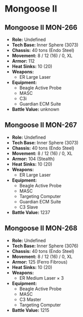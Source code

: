 # Mongoose II
## Mongoose II MON-266
- **Role:** Undefined
- **Tech Base:** Inner Sphere (3073)
- **Chassis:** 40 tons (Endo Steel)
- **Movement:** 8 / 12 (16) / 0, XL
- **Armor:** 112
- **Heat Sinks:** 10 (20)
- **Weapons:**
  - ER Large Laser
- **Equipment:**
  - Beagle Active Probe
  - MASC
  - C3i
  - Guardian ECM Suite
- **Battle Value:** unknown

## Mongoose II MON-267
- **Role:** Undefined
- **Tech Base:** Inner Sphere (3073)
- **Chassis:** 40 tons (Endo Steel)
- **Movement:** 8 / 12 (16) / 0, XL
- **Armor:** 104 (Stealth)
- **Heat Sinks:** 10 (20)
- **Weapons:**
  - ER Large Laser
- **Equipment:**
  - Beagle Active Probe
  - MASC
  - Targeting Computer
  - Guardian ECM Suite
  - C3 Slave
- **Battle Value:** 1237

## Mongoose II MON-268
- **Role:** Undefined
- **Tech Base:** Inner Sphere (3076)
- **Chassis:** 40 tons (Endo Steel)
- **Movement:** 8 / 12 (16) / 0, XL
- **Armor:** 125 (Ferro Fibrous)
- **Heat Sinks:** 10 (20)
- **Weapons:**
  - ER Medium Laser × 3
- **Equipment:**
  - Beagle Active Probe
  - MASC
  - C3 Master
  - Targeting Computer
- **Battle Value:** 1215

